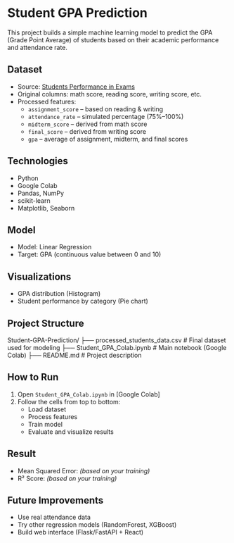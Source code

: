 # Student GPA Prediction

This project builds a simple machine learning model to predict the GPA (Grade Point Average) of students based on their academic performance and attendance rate.

## Dataset

- Source: [Students Performance in Exams](https://www.kaggle.com/datasets/spscientist/students-performance-in-exams)
- Original columns: math score, reading score, writing score, etc.
- Processed features:
  - `assignment_score` – based on reading & writing
  - `attendance_rate` – simulated percentage (75%–100%)
  - `midterm_score` – derived from math score
  - `final_score` – derived from writing score
  - `gpa` – average of assignment, midterm, and final scores

## Technologies

- Python
- Google Colab
- Pandas, NumPy
- scikit-learn
- Matplotlib, Seaborn

## Model

- Model: Linear Regression
- Target: GPA (continuous value between 0 and 10)

## Visualizations

- GPA distribution (Histogram)
- Student performance by category (Pie chart)

## Project Structure

Student-GPA-Prediction/ 
├── processed_students_data.csv # Final dataset used for modeling 
├── Student_GPA_Colab.ipynb # Main notebook (Google Colab) 
├── README.md # Project description

## How to Run

1. Open `Student_GPA_Colab.ipynb` in [Google Colab]
2. Follow the cells from top to bottom:
   - Load dataset
   - Process features
   - Train model
   - Evaluate and visualize results

## Result

- Mean Squared Error: _(based on your training)_
- R² Score: _(based on your training)_

## Future Improvements

- Use real attendance data
- Try other regression models (RandomForest, XGBoost)
- Build web interface (Flask/FastAPI + React)
